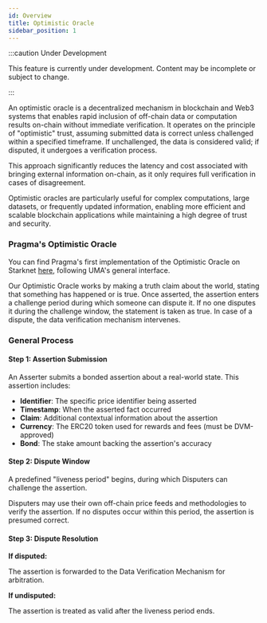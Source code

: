 ```yaml
---
id: Overview
title: Optimistic Oracle
sidebar_position: 1
---
```


:::caution Under Development

This feature is currently under development. Content may be incomplete or subject to change.

:::

An optimistic oracle is a decentralized mechanism in blockchain and Web3 systems that enables rapid inclusion of off-chain data or computation results on-chain without immediate verification. It operates on the principle of "optimistic" trust, assuming submitted data is correct unless challenged within a specified timeframe. If unchallenged, the data is considered valid; if disputed, it undergoes a verification process.

This approach significantly reduces the latency and cost associated with bringing external information on-chain, as it only requires full verification in cases of disagreement.

Optimistic oracles are particularly useful for complex computations, large datasets, or frequently updated information, enabling more efficient and scalable blockchain applications while maintaining a high degree of trust and security.

### Pragma's Optimistic Oracle

You can find Pragma's first implementation of the Optimistic Oracle on Starknet [here](https://github.com/astraly-labs/Optimistic-Oracle/tree/main), following UMA's general interface.

Our Optimistic Oracle works by making a truth claim about the world, stating that something has happened or is true. Once asserted, the assertion enters a challenge period during which someone can dispute it. If no one disputes it during the challenge window, the statement is taken as true. In case of a dispute, the data verification mechanism intervenes.

### General Process

#### Step 1: Assertion Submission
An Asserter submits a bonded assertion about a real-world state. This assertion includes:

- **Identifier**: The specific price identifier being asserted
- **Timestamp**: When the asserted fact occurred
- **Claim**: Additional contextual information about the assertion
- **Currency**: The ERC20 token used for rewards and fees (must be DVM-approved)
- **Bond**: The stake amount backing the assertion's accuracy

#### Step 2: Dispute Window
A predefined "liveness period" begins, during which Disputers can challenge the assertion.

Disputers may use their own off-chain price feeds and methodologies to verify the assertion.
If no disputes occur within this period, the assertion is presumed correct.

#### Step 3: Dispute Resolution
**If disputed:**

The assertion is forwarded to the Data Verification Mechanism for arbitration.

**If undisputed:**

The assertion is treated as valid after the liveness period ends.
